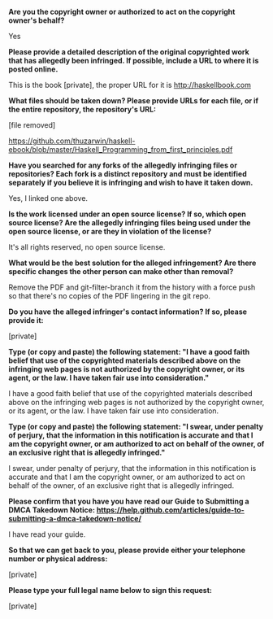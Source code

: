 **Are you the copyright owner or authorized to act on the copyright owner's behalf?**  

Yes

**Please provide a detailed description of the original copyrighted work that has allegedly been infringed. If possible, include a URL to where it is posted online.**  

This is the book [private], the proper URL for it is http://haskellbook.com

**What files should be taken down? Please provide URLs for each file, or if the entire repository, the repository's URL:**  

[file removed]

https://github.com/thuzarwin/haskell-ebook/blob/master/Haskell_Programming_from_first_principles.pdf

**Have you searched for any forks of the allegedly infringing files or repositories? Each fork is a distinct repository and must be identified separately if you believe it is infringing and wish to have it taken down.**  

Yes, I linked one above.

**Is the work licensed under an open source license? If so, which open source license? Are the allegedly infringing files being used under the open source license, or are they in violation of the license?**

It's all rights reserved, no open source license.

**What would be the best solution for the alleged infringement? Are there specific changes the other person can make other than removal?**

Remove the PDF and git-filter-branch it from the history with a force push so that there's no copies of the PDF lingering in the git repo.

**Do you have the alleged infringer's contact information? If so, please provide it:**

[private]

**Type (or copy and paste) the following statement: "I have a good faith belief that use of the copyrighted materials described above on the infringing web pages is not authorized by the copyright owner, or its agent, or the law. I have taken fair use into consideration."**  

I have a good faith belief that use of the copyrighted materials described above on the infringing web pages is not authorized by the copyright owner, or its agent, or the law. I have taken fair use into consideration.

**Type (or copy and paste) the following statement: "I swear, under penalty of perjury, that the information in this notification is accurate and that I am the copyright owner, or am authorized to act on behalf of the owner, of an exclusive right that is allegedly infringed."**  

I swear, under penalty of perjury, that the information in this notification is accurate and that I am the copyright owner, or am authorized to act on behalf of the owner, of an exclusive right that is allegedly infringed.

**Please confirm that you have you have read our Guide to Submitting a DMCA Takedown Notice: https://help.github.com/articles/guide-to-submitting-a-dmca-takedown-notice/**  

I have read your guide.

**So that we can get back to you, please provide either your telephone number or physical address:**  

[private]  

**Please type your full legal name below to sign this request:**  

[private]  
